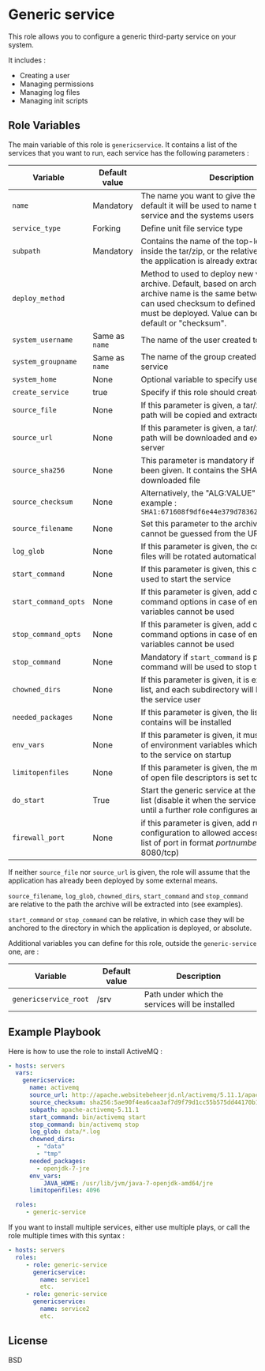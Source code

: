 Generic service
===============

This role allows you to configure a generic third-party service on your system.

It includes :

* Creating a user
* Managing permissions
* Managing log files
* Managing init scripts


Role Variables
--------------

The main variable of this role is `genericservice`. It contains a list of the services that you want to run, each service has the following parameters :


Variable | Default value |Description
---------|---------------|--------------
`name` | Mandatory | The name you want to give the application. By default it will be used to name the system service and the systems users
`service_type` | Forking | Define unit file service type
`subpath` | Mandatory | Contains the name of the top-level directory inside the tar/zip, or the relative path in which the application is already extracted
`deploy_method` |  | Method to used to deploy new version of archive. Default, based on archive name. In case archive name is the same between version, you can used checksum to defined if a new version must be deployed. Value can be empty for default or "checksum".
`system_username` | Same as `name` | The name of the user created to run the service
`system_groupname` | Same as `name` | The name of the group created to run the service
`system_home` | None | Optional variable to specify user home dir 
`create_service` | true | Specify if this role should create service 
`source_file` | None | If this parameter is given, a tar/zip file at this path will be copied and extracted to the server
`source_url` | None | If this parameter is given, a tar/zip file at this path will be downloaded and extracted to the server
`source_sha256` | None | This parameter is mandatory if `source_url` has been given. It contains the SHA-256 sum of the downloaded file
`source_checksum` | None | Alternatively, the "ALG:VALUE" checksum, example : `SHA1:671608f9df6e44e379d78362557b8ec0659145d9`
`source_filename` | None | Set this parameter to the archive file name if it cannot be guessed from the URL
`log_glob` | None | If this parameter is given, the corresponding log files will be rotated automatically
`start_command` | None | If this parameter is given, this command will be used to start the service
`start_command_opts` | None | If this parameter is given, add content as start command options in case of environment variables cannot be used
`stop_command_opts` | None | If this parameter is given, add content as stop command options in case of environment variables cannot be used
`stop_command` | None | Mandatory if `start_command` is provided, this command will be used to stop the service
`chowned_dirs` | None | If this parameter is given, it is expected to be a list, and each subdirectory will be chowned to the service user
`needed_packages` | None | If this parameter is given, the list of packages it contains will be installed
`env_vars` | None | If this parameter is given, it must contain a hash of environment variables which will be exported to the service on startup
`limitopenfiles` | None | If this parameter is given, the maximum number of open file descriptors is set to its value
`do_start` | True | Start the generic service at the end of the tasks list (disable it when the service isn't operational until a further role configures and starts it)
`firewall_port` | None | if this parameter is given, add rules on firewall configuration to allowed access to service. Add list of port in format _portnumber/proto_ (example: 8080/tcp)

If neither `source_file` nor `source_url` is given, the role will assume that the application has already been deployed by some external means.

`source_filename`, `log_glob`, `chowned_dirs`, `start_command` and `stop_command` are relative to the path the archive will be extracted into (see examples).

`start_command` or `stop_command` can be relative, in which case they will be anchored to the directory in which the application is deployed, or absolute.

Additional variables you can define for this role, outside the `generic-service` one, are :

Variable | Default value |Description
---------|---------------|--------------
`genericservice_root` | /srv | Path under which the services will be installed


Example Playbook
----------------

Here is how to use the role to install ActiveMQ :

```yaml
- hosts: servers
  vars:
    genericservice:
      name: activemq
      source_url: http://apache.websitebeheerjd.nl/activemq/5.11.1/apache-activemq-5.11.1-bin.tar.gz
      source_checksum: sha256:5ae90f4ea6caa3af7d9f79d1cc55b575dd44170b1451f096494e1a356828d35f
      subpath: apache-activemq-5.11.1
      start_command: bin/activemq start
      stop_command: bin/activemq stop
      log_glob: data/*.log
      chowned_dirs:
        - "data"
        - "tmp"
      needed_packages:
        - openjdk-7-jre
      env_vars:
          JAVA_HOME: /usr/lib/jvm/java-7-openjdk-amd64/jre
      limitopenfiles: 4096

  roles:
     - generic-service
```

If  you want to install multiple services, either use multiple plays, or call the role multiple times with this syntax :

```yaml
- hosts: servers
  roles:
     - role: generic-service
       genericservice:
         name: service1
         etc.
     - role: generic-service
       genericservice:
         name: service2
         etc.
```

License
-------

BSD
